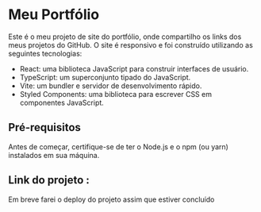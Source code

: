 # Meu Portfólio

Este é o meu projeto de site do portfólio, onde compartilho os links dos meus projetos do GitHub. O site é responsivo e foi construído utilizando as seguintes tecnologias:

- React: uma biblioteca JavaScript para construir interfaces de usuário.
- TypeScript: um superconjunto tipado do JavaScript.
- Vite: um bundler e servidor de desenvolvimento rápido.
- Styled Components: uma biblioteca para escrever CSS em componentes JavaScript.

## Pré-requisitos

Antes de começar, certifique-se de ter o Node.js e o npm (ou yarn) instalados em sua máquina.

## Link do projeto :
 Em breve farei o deploy do projeto assim que estiver concluído 



